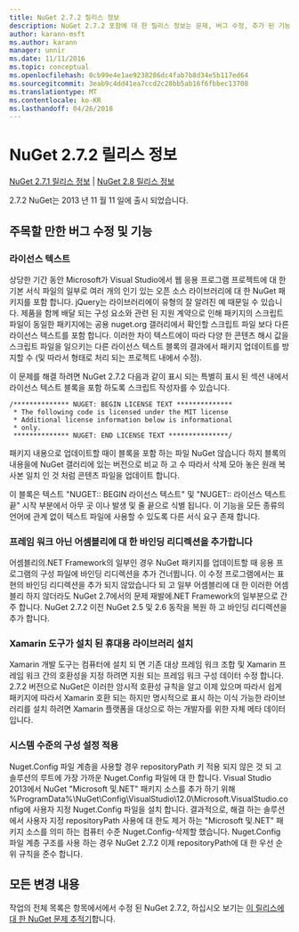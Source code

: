 ```yaml
---
title: NuGet 2.7.2 릴리스 정보
description: NuGet 2.7.2 포함에 대 한 릴리스 정보는 문제, 버그 수정, 추가 된 기능 및 Dcr 알려져 있습니다.
author: karann-msft
ms.author: karann
manager: unnir
ms.date: 11/11/2016
ms.topic: conceptual
ms.openlocfilehash: 0cb99e4e1ae9238286dc4fab7b8d34e5b117ed64
ms.sourcegitcommit: 3eab9c4dd41ea7ccd2c28bb5ab16f6fbbec13708
ms.translationtype: MT
ms.contentlocale: ko-KR
ms.lasthandoff: 04/26/2018
---
```

# <a name="nuget-272-release-notes"></a>NuGet 2.7.2 릴리스 정보

[NuGet 2.7.1 릴리스 정보](../release-notes/nuget-2.7.1.md) | [NuGet 2.8 릴리스 정보](../release-notes/nuget-2.8.md)

2.7.2 NuGet는 2013 년 11 월 11 일에 출시 되었습니다.

## <a name="noteworthy-bug-fixes-and-features"></a>주목할 만한 버그 수정 및 기능

### <a name="license-text"></a>라이선스 텍스트
상당한 기간 동안 Microsoft가 Visual Studio에서 웹 응용 프로그램 프로젝트에 대 한 기본 서식 파일의 일부로 여러 개의 인기 있는 오픈 소스 라이브러리에 대 한 NuGet 패키지를 포함 합니다. jQuery는 라이브러리에이 유형의 잘 알려진 예 때문일 수 있습니다. 제품을 함께 배달 되는 구성 요소와 관련 된 지원 계약으로 인해 패키지의 스크립트 파일이 동일한 패키지에는 공용 nuget.org 갤러리에서 확인할 스크립트 파일 보다 다른 라이선스 텍스트를 포함 합니다. 이러한 차이 텍스트에이 따라 다양 한 콘텐츠 해시 값을 스크립트 파일을 일으키는 다른 라이선스 텍스트 블록의 결과에서 패키지 업데이트를 방지할 수 (및 따라서 형태로 처리 되는 프로젝트 내에서 수정).

이 문제를 해결 하려면 NuGet 2.7.2 다음과 같이 표시 되는 특별히 표시 된 섹션 내에서 라이선스 텍스트 블록을 포함 하도록 스크립트 작성자를 수 있습니다.

    /************** NUGET: BEGIN LICENSE TEXT **************
     * The following code is licensed under the MIT license
     * Additional license information below is informational
     * only.
     ************** NUGET: END LICENSE TEXT ***************/

패키지 내용으로 업데이트할 때이 블록을 포함 하는 파일 NuGet 않습니다 하지 블록의 내용을에 NuGet 갤러리에 있는 버전으로 비교 하 고 수 따라서 삭제 모아 놓은 원래 복사본 일치 인 것 처럼 콘텐츠 파일을 업데이트 합니다.

이 블록은 텍스트 "NUGET:: BEGIN 라이선스 텍스트" 및 "NUGET:: 라이선스 텍스트 끝" 시작 부분에서 아무 곳 이나 발생 및 줄 끝으로 식별 됩니다.  이 기능을 모든 종류의 언어에 관계 없이 텍스트 파일에 사용할 수 있도록 다른 서식 요구 존재 합니다.

### <a name="add-binding-redirects-for-non-framework-assemblies"></a>프레임 워크 아닌 어셈블리에 대 한 바인딩 리디렉션을 추가합니다
어셈블리의.NET Framework의 일부인 경우 NuGet 패키지를 업데이트할 때 응용 프로그램의 구성 파일에 바인딩 리디렉션을 추가 건너뜁니다. 이 수정 프로그램에서는 표현의 바인딩 리디렉션을 추가 되지 않았습니다 되 고 일부 어셈블리에 대 한 이러한 어셈블리 하지 않더라도 NuGet 2.7에서의 문제 재발에.NET Framework의 일부분으로 간주 합니다. NuGet 2.7.2 이전 NuGet 2.5 및 2.6 동작을 복원 하 고 바인딩 리디렉션을 추가 합니다.

### <a name="installing-portable-libraries-with-xamarin-tools-installed"></a>Xamarin 도구가 설치 된 휴대용 라이브러리 설치
Xamarin 개발 도구는 컴퓨터에 설치 되 면 기존 대상 프레임 워크 조합 및 Xamarin 프레임 워크 간의 호환성을 지정 하려면 지원 되는 프레임 워크 구성 데이터 수정 합니다. 2.7.2 버전으로 NuGet은 이러한 암시적 호환성 규칙을 알고 이제 있으며 따라서 쉽게 패키지에 따라서 Xamarin 호환 되는 하지만 명시적으로 표시 하는 이식 가능한 라이브러리를 설치 하려면 Xamarin 플랫폼을 대상으로 하는 개발자를 위한 자체 메타 데이터입니다.

### <a name="machine-wide-configuration-settings-honored"></a>시스템 수준의 구성 설정 적용
Nuget.Config 파일 계층을 사용할 경우 repositoryPath 키 적용 되지 않은 것 되 고 솔루션의 루트에 가장 가까운 Nuget.Config 파일에 대 한 합니다. Visual Studio 2013에서 NuGet "Microsoft 및.NET" 패키지 소스를 추가 하기 위해 %ProgramData%\NuGet\Config\VisualStudio\12.0\Microsoft.VisualStudio.config에 사용자 지정 Nuget.Config 파일을 설치 합니다. 결과적으로, 해결 하는 솔루션에서 사용자 지정 repositoryPath 사용에 대 한도 제거 하는 "Microsoft 및.NET" 패키지 소스를 의미 하는 컴퓨터 수준 Nuget.Config-삭제할 했습니다. Nuget.Config 파일 계층 구조를 사용 하는 경우 NuGet 2.7.2 이제 repositoryPath에 대 한 우선 순위 규칙을 준수 합니다.

## <a name="all-changes"></a>모든 변경 내용
작업의 전체 목록은 항목에서에서 수정 된 NuGet 2.7.2, 하십시오 보기는 [이 릴리스에 대 한 NuGet 문제 추적기](https://nuget.codeplex.com/workitem/list/advanced?keyword=&status=All&type=All&priority=All&release=NuGet%202.7.2&assignedTo=All&component=All&sortField=LastUpdatedDate&sortDirection=Descending&page=0&reasonClosed=Fixed)합니다.
